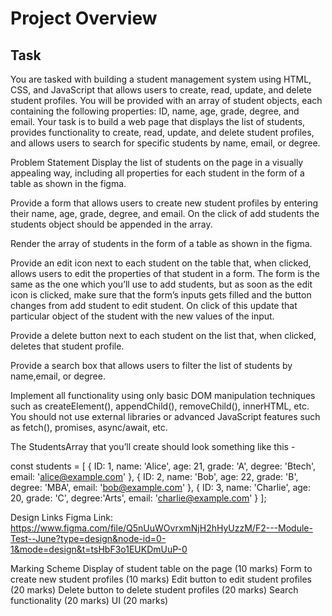 # Project Overview
## Task
You are tasked with building a student management system using HTML, CSS, and JavaScript that allows users to create, read, update, and delete student profiles. You will be provided with an array of student objects, each containing the following properties: ID, name, age, grade, degree, and email.
Your task is to build a web page that displays the list of students, provides functionality to create, read, update, and delete student profiles, and allows users to search for specific students by name, email, or degree.

Problem Statement
Display the list of students on the page in a visually appealing way, including all properties for each student in the form of a table as shown in the figma.


Provide a form that allows users to create new student profiles by entering their name, age, grade, degree, and email. On the click of add students the students object should be appended in the array.


Render the array of students in the form of a table as shown in the figma.


Provide an edit icon next to each student on the table that, when clicked, allows users to edit the properties of that student in a form. The form is the same as the one which you’ll use to add students, but as soon as the edit icon is clicked, make sure that the form’s inputs gets filled and the button changes from add student to edit student. On click of this update that particular object of the student with the new values of the input.


Provide a delete button next to each student on the list that, when clicked, deletes that student profile.


Provide a search box that allows users to filter the list of students by name,email, or degree.


Implement all functionality using only basic DOM manipulation techniques such as createElement(), appendChild(), removeChild(), innerHTML, etc. You should not use external libraries or advanced JavaScript features such as fetch(), promises, async/await, etc.


The StudentsArray that you’ll create should look something like this -


const students = [ { ID: 1, name: 'Alice', age: 21, grade: 'A', degree: 'Btech', email: 'alice@example.com' }, { ID: 2, name: 'Bob', age: 22, grade: 'B', degree: 'MBA', email: 'bob@example.com' }, { ID: 3, name: 'Charlie', age: 20, grade: 'C', degree:'Arts', email: 'charlie@example.com' } ];

Design Links
Figma Link:
https://www.figma.com/file/Q5nUuWOvrxmNjH2hHyUzzM/F2---Module-Test--June?type=design&node-id=0-1&mode=design&t=tsHbF3o1EUKDmUuP-0

Marking Scheme
Display of student table on the page (10 marks)
Form to create new student profiles (10 marks)
Edit button to edit student profiles (20 marks)
Delete button to delete student profiles (20 marks)
Search functionality (20 marks)
UI (20 marks)